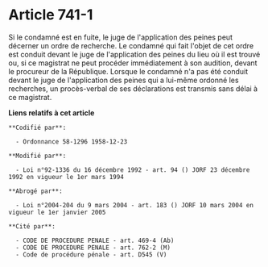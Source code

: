 # Article 741-1

Si le condamné est en fuite, le juge de l'application des peines peut décerner un ordre de recherche. Le condamné qui fait
l'objet de cet ordre est conduit devant le juge de l'application des peines du lieu où il est trouvé ou, si ce magistrat ne
peut procéder immédiatement à son audition, devant le procureur de la République. Lorsque le condamné n'a pas été conduit
devant le juge de l'application des peines qui a lui-même ordonné les recherches, un procès-verbal de ses déclarations est
transmis sans délai à ce magistrat.

**Liens relatifs à cet article**

	**Codifié par**:

	  - Ordonnance 58-1296 1958-12-23

	**Modifié par**:

	  - Loi n°92-1336 du 16 décembre 1992 - art. 94 () JORF 23 décembre 1992 en vigueur le 1er mars 1994

	**Abrogé par**:

	  - Loi n°2004-204 du 9 mars 2004 - art. 183 () JORF 10 mars 2004 en vigueur le 1er janvier 2005

	**Cité par**:

	  - CODE DE PROCEDURE PENALE - art. 469-4 (Ab)
	  - CODE DE PROCEDURE PENALE - art. 762-2 (M)
	  - Code de procédure pénale - art. D545 (V)
